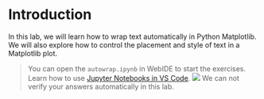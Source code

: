# Introduction

In this lab, we will learn how to wrap text automatically in Python Matplotlib. We will also explore how to control the placement and style of text in a Matplotlib plot.

> You can open the `autowrap.ipynb` in WebIDE to start the exercises. Learn how to use [Jupyter Notebooks in VS Code](https://code.visualstudio.com/docs/datascience/jupyter-notebooks).
> ![](https://file.labex.io/upload/u/1991/fzLMg1oHuQrI.png)
> We can not verify your answers automatically in this lab.

